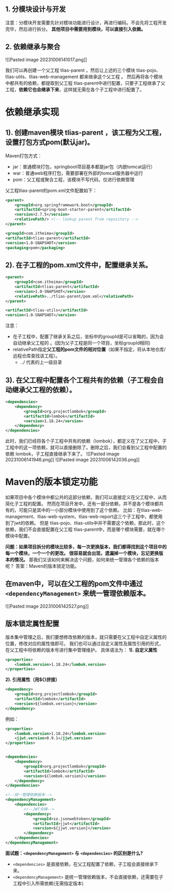 ## 1. 分模块设计与开发
注意：分模块开发需要先针对模块功能进行设计，再进行编码。不会先将工程开发完毕，然后进行拆分。
**其他项目中需要用到模块，可以直接引入依赖。**
## 2. 依赖继承与聚合
![[Pasted image 20231006141017.png]]

我们可以再创建一个父工程 tlias-parent ，然后让上述的三个模块 tlias-pojo、tlias-utils、tlias-web-management 都来继承这个父工程 。 然后再将各个模块中都共有的依赖，都提取到父工程 tlias-parent中进行配置，只要子工程继承了父工程，**依赖它也会继承下来**，这样就无需在各个子工程中进行配置了。
# **依赖继承实现**
## 1). 创建maven模块 tlias-parent ，该工程为父工程，**设置打包方式pom**(默认jar)。
Maven打包方式：
- jar：普通模块打包，springboot项目基本都是jar包（内嵌tomcat运行）
- war：普通web程序打包，需要部署在外部的tomcat服务器中运行
- pom：父工程或聚合工程，该模块不写代码，仅进行依赖管理

父工程tlias-parent的pom.xml文件配置如下：
```xml
<parent>
    <groupId>org.springframework.boot</groupId>
    <artifactId>spring-boot-starter-parent</artifactId>
    <version>2.7.5</version>
    <relativePath/> <!-- lookup parent from repository -->
</parent>

<groupId>com.itheima</groupId>
<artifactId>tlias-parent</artifactId>
<version>1.0-SNAPSHOT</version>
<packaging>pom</packaging>
```
## 2). 在子工程的pom.xml文件中，配置继承关系。
```xml
<parent>
    <groupId>com.itheima</groupId>
    <artifactId>tlias-parent</artifactId>
    <version>1.0-SNAPSHOT</version>
    <relativePath>../tlias-parent/pom.xml</relativePath>
</parent>

<artifactId>tlias-utils</artifactId>
<version>1.0-SNAPSHOT</version>
```
注意：
- 在子工程中，配置了继承关系之后，坐标中的groupId是可以省略的，因为会自动继承父工程的 。(因为父子工程是同一个项目，坐标groupId相同)
- relativePath指定**父工程的pom文件的相对位置**（如果不指定，将从本地仓库/远程仓库查找该工程）。
  -  ../ 代表的上一级目录
## 3). 在父工程中配置各个工程共有的依赖（子工程会自动继承父工程的依赖）。
```xml
<dependencies>
    <dependency>
        <groupId>org.projectlombok</groupId>
        <artifactId>lombok</artifactId>
        <version>1.18.24</version>
    </dependency>
</dependencies>
```
此时，我们已经将各个子工程中共有的依赖（lombok），都定义在了父工程中，子工程中的这一项依赖，就可以直接删除了。删除之后，我们会看到父工程中配置的依赖 lombok，子工程直接继承下来了。
![[Pasted image 20231006141946.png]]
![[Pasted image 20231006142036.png]]


# Maven的版本锁定功能

如果项目中各个模块中都公共的这部分依赖，我们可以直接定义在父工程中，从而简化子工程的配置。 然而在项目开发中，还有一部分依赖，并不是各个模块都共有的，可能只是其中的一小部分模块中使用到了这个依赖。
比如：在tlias-web-management、tlias-web-system、tlias-web-report这三个子工程中，都使用到了jwt的依赖。 但是 tlias-pojo、tlias-utils中并不需要这个依赖，那此时，这个依赖，我们不会直接配置在父工程 tlias-parent中，而是哪个模块需要，就在哪个模块中配置。

**问题：如果项目拆分的模块比较多，每一次更换版本，我们都得找到这个项目中的每一个模块，一个一个的更改。 很容易就会出现，遗漏掉一个模块，忘记更换版本的情况。**
那我们又该如何来解决这个问题，如何来统一管理各个依赖的版本呢？
答案：Maven的版本锁定功能。


## 在maven中，可以在父工程的pom文件中通过 `<dependencyManagement>` 来统一管理依赖版本。
![[Pasted image 20231006142527.png]]

## 版本锁定属性配置

版本集中管理之后，我们要想修改依赖的版本，就只需要在父工程中自定义属性的位置，修改对应的属性值即可。
我们也可以通过自定义属性及属性引用的形式，在父工程中将依赖的版本号进行集中管理维护。 具体语法为：
**1). 自定义属性**
```xml
<properties>
	<lombok.version>1.18.24</lombok.version>
</properties>
```
**2). 引用属性（用${}拼接）**
```xml
<dependency>
    <groupId>org.projectlombok</groupId>
    <artifactId>lombok</artifactId>
    <version>${lombok.version}</version>
</dependency>
```
例如：
```xml
<properties>
    <lombok.version>1.18.24</lombok.version>
    <jjwt.version>0.9.1</jjwt.version>
</properties>


<dependencies>
    <dependency>
        <groupId>org.projectlombok</groupId>
        <artifactId>lombok</artifactId>
        <version>${lombok.version}</version>
    </dependency>
</dependencies>

<!--统一管理依赖版本-->
<dependencyManagement>
    <dependencies>
        <!--JWT令牌-->
        <dependency>
            <groupId>io.jsonwebtoken</groupId>
            <artifactId>jjwt</artifactId>
            <version>${jjwt.version}</version>
        </dependency>
    </dependencies>
</dependencyManagement>
```

**面试题：`<dependencyManagement>` 与 `<dependencies>` 的区别是什么?**

- `<dependencies>` 是直接依赖，在父工程配置了依赖，子工程会直接继承下来。 
- `<dependencyManagement>` 是统一管理依赖版本，不会直接依赖，还需要在子工程中引入所需依赖(无需指定版本)